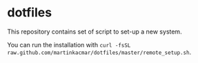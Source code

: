 # dotfiles

This repository contains set of script to set-up a new system.

You can run the installation with `curl -fsSL raw.github.com/martinkacmar/dotfiles/master/remote_setup.sh`.
